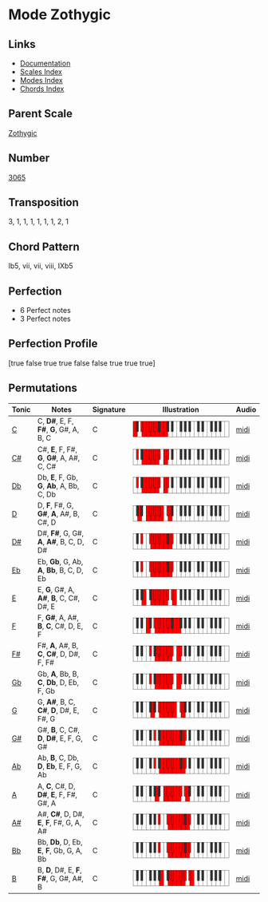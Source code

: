 # Mode Zothygic

## Links

- [Documentation](README.md)
- [Scales Index](Scales.md)
- [Modes Index](Modes.md)
- [Chords Index](Chords.md)

## Parent Scale

[Zothygic](ScaleZothygic.md)

## Number

[3065](https://ianring.com/musictheory/scales/3065)

## Transposition

3, 1, 1, 1, 1, 1, 1, 2, 1

## Chord Pattern

Ib5, vii, vii, viii, IXb5

## Perfection

- 6 Perfect notes
- 3 Perfect notes

## Perfection Profile

[true false true true false false true true true]

## Permutations

| Tonic | Notes | Signature | Illustration | Audio |
|-------|-------|-----------|--------------|-------|
| [C](ModeCNaturalZothygic.md) | C, **D#**, E, F, **F#**, **G**, G#, A, B, C | C | ![CNaturalZothygic](ModeCNaturalZothygic.png) | [midi](https://github.com/edipermadi/music/blob/main/docs/ModeCNaturalZothygic.mid?raw=true) |
| [C#](ModeCSharpZothygic.md) | C#, **E**, F, F#, **G**, **G#**, A, A#, C, C# | C | ![CSharpZothygic](ModeCSharpZothygic.png) | [midi](https://github.com/edipermadi/music/blob/main/docs/ModeCSharpZothygic.mid?raw=true) |
| [Db](ModeDFlatZothygic.md) | Db, **E**, F, Gb, **G**, **Ab**, A, Bb, C, Db | C | ![DFlatZothygic](ModeDFlatZothygic.png) | [midi](https://github.com/edipermadi/music/blob/main/docs/ModeDFlatZothygic.mid?raw=true) |
| [D](ModeDNaturalZothygic.md) | D, **F**, F#, G, **G#**, **A**, A#, B, C#, D | C | ![DNaturalZothygic](ModeDNaturalZothygic.png) | [midi](https://github.com/edipermadi/music/blob/main/docs/ModeDNaturalZothygic.mid?raw=true) |
| [D#](ModeDSharpZothygic.md) | D#, **F#**, G, G#, **A**, **A#**, B, C, D, D# | C | ![DSharpZothygic](ModeDSharpZothygic.png) | [midi](https://github.com/edipermadi/music/blob/main/docs/ModeDSharpZothygic.mid?raw=true) |
| [Eb](ModeEFlatZothygic.md) | Eb, **Gb**, G, Ab, **A**, **Bb**, B, C, D, Eb | C | ![EFlatZothygic](ModeEFlatZothygic.png) | [midi](https://github.com/edipermadi/music/blob/main/docs/ModeEFlatZothygic.mid?raw=true) |
| [E](ModeENaturalZothygic.md) | E, **G**, G#, A, **A#**, **B**, C, C#, D#, E | C | ![ENaturalZothygic](ModeENaturalZothygic.png) | [midi](https://github.com/edipermadi/music/blob/main/docs/ModeENaturalZothygic.mid?raw=true) |
| [F](ModeFNaturalZothygic.md) | F, **G#**, A, A#, **B**, **C**, C#, D, E, F | C | ![FNaturalZothygic](ModeFNaturalZothygic.png) | [midi](https://github.com/edipermadi/music/blob/main/docs/ModeFNaturalZothygic.mid?raw=true) |
| [F#](ModeFSharpZothygic.md) | F#, **A**, A#, B, **C**, **C#**, D, D#, F, F# | C | ![FSharpZothygic](ModeFSharpZothygic.png) | [midi](https://github.com/edipermadi/music/blob/main/docs/ModeFSharpZothygic.mid?raw=true) |
| [Gb](ModeGFlatZothygic.md) | Gb, **A**, Bb, B, **C**, **Db**, D, Eb, F, Gb | C | ![GFlatZothygic](ModeGFlatZothygic.png) | [midi](https://github.com/edipermadi/music/blob/main/docs/ModeGFlatZothygic.mid?raw=true) |
| [G](ModeGNaturalZothygic.md) | G, **A#**, B, C, **C#**, **D**, D#, E, F#, G | C | ![GNaturalZothygic](ModeGNaturalZothygic.png) | [midi](https://github.com/edipermadi/music/blob/main/docs/ModeGNaturalZothygic.mid?raw=true) |
| [G#](ModeGSharpZothygic.md) | G#, **B**, C, C#, **D**, **D#**, E, F, G, G# | C | ![GSharpZothygic](ModeGSharpZothygic.png) | [midi](https://github.com/edipermadi/music/blob/main/docs/ModeGSharpZothygic.mid?raw=true) |
| [Ab](ModeAFlatZothygic.md) | Ab, **B**, C, Db, **D**, **Eb**, E, F, G, Ab | C | ![AFlatZothygic](ModeAFlatZothygic.png) | [midi](https://github.com/edipermadi/music/blob/main/docs/ModeAFlatZothygic.mid?raw=true) |
| [A](ModeANaturalZothygic.md) | A, **C**, C#, D, **D#**, **E**, F, F#, G#, A | C | ![ANaturalZothygic](ModeANaturalZothygic.png) | [midi](https://github.com/edipermadi/music/blob/main/docs/ModeANaturalZothygic.mid?raw=true) |
| [A#](ModeASharpZothygic.md) | A#, **C#**, D, D#, **E**, **F**, F#, G, A, A# | C | ![ASharpZothygic](ModeASharpZothygic.png) | [midi](https://github.com/edipermadi/music/blob/main/docs/ModeASharpZothygic.mid?raw=true) |
| [Bb](ModeBFlatZothygic.md) | Bb, **Db**, D, Eb, **E**, **F**, Gb, G, A, Bb | C | ![BFlatZothygic](ModeBFlatZothygic.png) | [midi](https://github.com/edipermadi/music/blob/main/docs/ModeBFlatZothygic.mid?raw=true) |
| [B](ModeBNaturalZothygic.md) | B, **D**, D#, E, **F**, **F#**, G, G#, A#, B | C | ![BNaturalZothygic](ModeBNaturalZothygic.png) | [midi](https://github.com/edipermadi/music/blob/main/docs/ModeBNaturalZothygic.mid?raw=true) |
